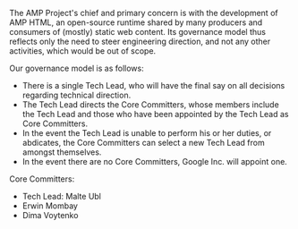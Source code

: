 The AMP Project's chief and primary concern is with the development of AMP HTML, an open-source runtime shared by many producers and consumers of (mostly) static web content.  Its governance model thus reflects only the need to steer engineering direction, and not any other activities, which would be out of scope.

Our governance model is as follows:

* There is a single Tech Lead, who will have the final say on all decisions regarding technical direction.
* The Tech Lead directs the Core Committers, whose members include the Tech Lead and those who have been appointed by the Tech Lead as Core Committers.
* In the event the Tech Lead is unable to perform his or her duties, or abdicates, the Core Committers can select a new Tech Lead from amongst themselves.
* In the event there are no Core Committers, Google Inc. will appoint one.

Core Committers:
* Tech Lead: Malte Ubl
* Erwin Mombay
* Dima Voytenko

